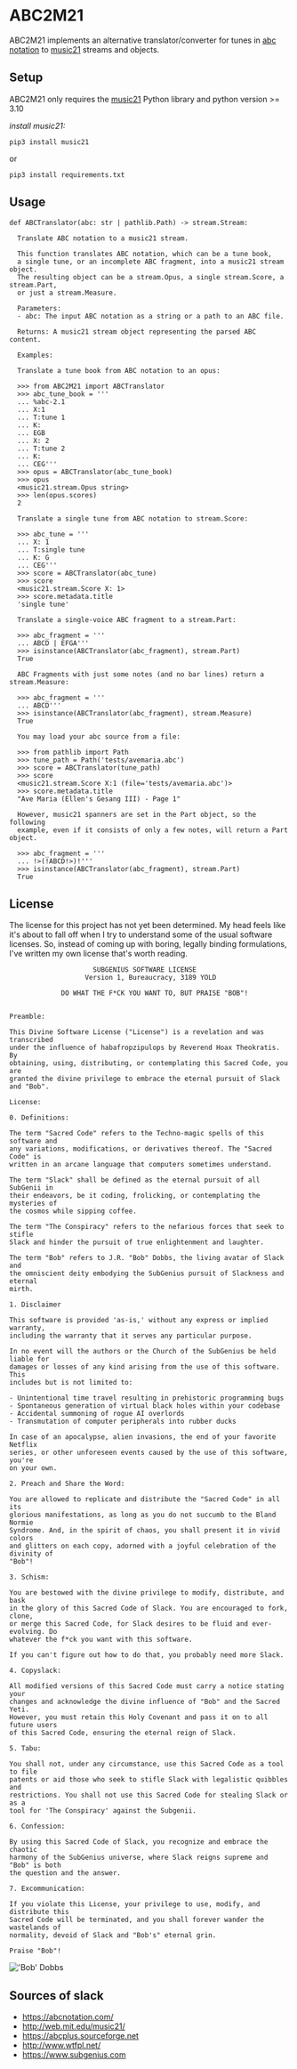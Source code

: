 # ABC2M21
ABC2M21 implements an alternative translator/converter for tunes in 
[abc notation](https://abcnotation.com/wiki/abc:standard:v2.1) to 
[music21](https://github.com/cuthbertLab/music21) streams and objects.


## Setup
ABC2M21 only requires the [music21](https://github.com/cuthbertLab/music21) Python library and python version >= 3.10

*install music21:*

    pip3 install music21

or

    pip3 install requirements.txt

## Usage

    def ABCTranslator(abc: str | pathlib.Path) -> stream.Stream:

      Translate ABC notation to a music21 stream.
  
      This function translates ABC notation, which can be a tune book,
      a single tune, or an incomplete ABC fragment, into a music21 stream object.
      The resulting object can be a stream.Opus, a single stream.Score, a stream.Part,
      or just a stream.Measure.
  
      Parameters:
      - abc: The input ABC notation as a string or a path to an ABC file.
  
      Returns: A music21 stream object representing the parsed ABC content.
  
      Examples:
  
      Translate a tune book from ABC notation to an opus:

      >>> from ABC2M21 import ABCTranslator
      >>> abc_tune_book = '''
      ... %abc-2.1
      ... X:1
      ... T:tune 1
      ... K:
      ... EGB
      ... X: 2
      ... T:tune 2
      ... K:
      ... CEG'''
      >>> opus = ABCTranslator(abc_tune_book)
      >>> opus
      <music21.stream.Opus string>
      >>> len(opus.scores)
      2
  
      Translate a single tune from ABC notation to stream.Score:
  
      >>> abc_tune = '''
      ... X: 1
      ... T:single tune
      ... K: G
      ... CEG'''
      >>> score = ABCTranslator(abc_tune)
      >>> score
      <music21.stream.Score X: 1>
      >>> score.metadata.title
      'single tune'
  
      Translate a single-voice ABC fragment to a stream.Part:
  
      >>> abc_fragment = '''
      ... ABCD | EFGA'''
      >>> isinstance(ABCTranslator(abc_fragment), stream.Part)
      True
  
      ABC Fragments with just some notes (and no bar lines) return a stream.Measure:
  
      >>> abc_fragment = '''
      ... ABCD'''
      >>> isinstance(ABCTranslator(abc_fragment), stream.Measure)
      True
  
      You may load your abc source from a file:
  
      >>> from pathlib import Path
      >>> tune_path = Path('tests/avemaria.abc')
      >>> score = ABCTranslator(tune_path)
      >>> score
      <music21.stream.Score X:1 (file='tests/avemaria.abc')>
      >>> score.metadata.title
      "Ave Maria (Ellen's Gesang III) - Page 1"
  
      However, music21 spanners are set in the Part object, so the following
      example, even if it consists of only a few notes, will return a Part object.
  
      >>> abc_fragment = '''
      ... !>(!ABCD!>)!'''
      >>> isinstance(ABCTranslator(abc_fragment), stream.Part)
      True

## License

The license for this project has not yet been determined. My head feels like it's about to fall off when I try to
understand some of the usual software licenses. So, instead of coming up with boring, legally binding formulations, 
I've written my own license that's worth reading.


                         SUBGENIUS SOFTWARE LICENSE
                       Version 1, Bureaucracy, 3189 YOLD
        
                 DO WHAT THE F*CK YOU WANT TO, BUT PRAISE "BOB"!
    
    
    Preamble:
    
    This Divine Software License ("License") is a revelation and was transcribed
    under the influence of habafropzipulops by Reverend Hoax Theokratis. By
    obtaining, using, distributing, or contemplating this Sacred Code, you are
    granted the divine privilege to embrace the eternal pursuit of Slack and "Bob".
    
    License:

    0. Definitions:
    
    The term "Sacred Code" refers to the Techno-magic spells of this software and
    any variations, modifications, or derivatives thereof. The "Sacred Code" is
    written in an arcane language that computers sometimes understand.
    
    The term "Slack" shall be defined as the eternal pursuit of all SubGenii in
    their endeavors, be it coding, frolicking, or contemplating the mysteries of
    the cosmos while sipping coffee.
    
    The term "The Conspiracy" refers to the nefarious forces that seek to stifle
    Slack and hinder the pursuit of true enlightenment and laughter.
    
    The term "Bob" refers to J.R. "Bob" Dobbs, the living avatar of Slack and
    the omniscient deity embodying the SubGenius pursuit of Slackness and eternal
    mirth.
    
    1. Disclaimer

    This software is provided 'as-is,' without any express or implied warranty, 
    including the warranty that it serves any particular purpose. 

    In no event will the authors or the Church of the SubGenius be held liable for
    damages or losses of any kind arising from the use of this software. This 
    includes but is not limited to:

    - Unintentional time travel resulting in prehistoric programming bugs
    - Spontaneous generation of virtual black holes within your codebase
    - Accidental summoning of rogue AI overlords
    - Transmutation of computer peripherals into rubber ducks

    In case of an apocalypse, alien invasions, the end of your favorite Netflix 
    series, or other unforeseen events caused by the use of this software, you're
    on your own.

    2. Preach and Share the Word:
    
    You are allowed to replicate and distribute the "Sacred Code" in all its
    glorious manifestations, as long as you do not succumb to the Bland Normie
    Syndrome. And, in the spirit of chaos, you shall present it in vivid colors
    and glitters on each copy, adorned with a joyful celebration of the divinity of
    "Bob"!
    
    3. Schism:
    
    You are bestowed with the divine privilege to modify, distribute, and bask
    in the glory of this Sacred Code of Slack. You are encouraged to fork, clone,
    or merge this Sacred Code, for Slack desires to be fluid and ever-evolving. Do
    whatever the f*ck you want with this software.
    
    If you can't figure out how to do that, you probably need more Slack.
    
    4. Copyslack:
    
    All modified versions of this Sacred Code must carry a notice stating your
    changes and acknowledge the divine influence of "Bob" and the Sacred Yeti.
    However, you must retain this Holy Covenant and pass it on to all future users
    of this Sacred Code, ensuring the eternal reign of Slack.
    
    5. Tabu:
    
    You shall not, under any circumstance, use this Sacred Code as a tool to file
    patents or aid those who seek to stifle Slack with legalistic quibbles and
    restrictions. You shall not use this Sacred Code for stealing Slack or as a
    tool for 'The Conspiracy' against the Subgenii.
    
    6. Confession:
    
    By using this Sacred Code of Slack, you recognize and embrace the chaotic
    harmony of the SubGenius universe, where Slack reigns supreme and "Bob" is both
    the question and the answer.
    
    7. Excommunication:
    
    If you violate this License, your privilege to use, modify, and distribute this
    Sacred Code will be terminated, and you shall forever wander the wastelands of
    normality, devoid of Slack and "Bob's" eternal grin.
    
    Praise "Bob"!

!['Bob' Dobbs](images/bob.png)

## Sources of slack

* https://abcnotation.com/
* http://web.mit.edu/music21/
* https://abcplus.sourceforge.net
* http://www.wtfpl.net/
* https://www.subgenius.com
